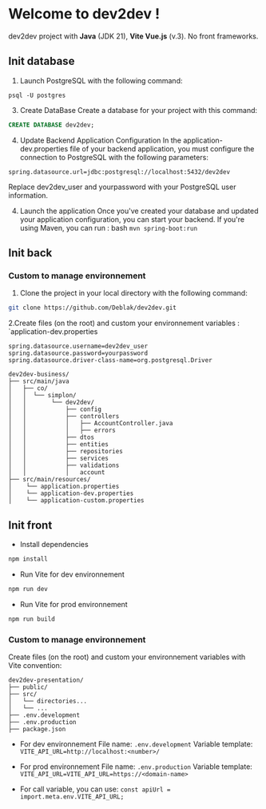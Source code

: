 # Welcome to dev2dev !

dev2dev project with **Java** (JDK 21), **Vite Vue.js** (v.3). No front frameworks.

## Init database

1. Launch PostgreSQL with the following command:
```$bash
psql -U postgres
```

3. Create DataBase
Create a database for your project with this command:
```sql
CREATE DATABASE dev2dev;
```

4. Update Backend Application Configuration
In the application-dev.properties file of your backend application, you must configure the connection to PostgreSQL with the following parameters:
```application.properties
spring.datasource.url=jdbc:postgresql://localhost:5432/dev2dev
```
Replace dev2dev_user and yourpassword with your PostgreSQL user information.

4. Launch the application
Once you've created your database and updated your application configuration, you can start your backend. If you're using Maven, you can run :
bash
`mvn spring-boot:run`

## Init back

### Custom to manage environnement

1. Clone the project in your local directory with the following command:
```bash
git clone https://github.com/Deblak/dev2dev.git
```

2.Create files (on the root)  and custom your environnement variables : `application-dev.properties 
```application-dev.properties
spring.datasource.username=dev2dev_user
spring.datasource.password=yourpassword
spring.datasource.driver-class-name=org.postgresql.Driver
```

```
dev2dev-business/
├── src/main/java                        
│   ├── co/
│   │  └── simplon/
│   │       └── dev2dev/ 
│   │           ├── config                                 
│   │           ├── controllers
│   │           │   ├── AccountController.java 
│   │           │   ├── errors                         
│   │           ├── dtos
│   │           ├── entities
│   │           ├── repositories
│   │           ├── services
│   │           ├── validations                            
│   │           │   account
├── src/main/resources/
│    └── application.properties
│    └── application-dev.properties
│    └── application-custom.properties
```

## Init front
- Install dependencies
```bash
npm install
```
- Run Vite for dev environnement
```bash
npm run dev
```
- Run Vite for prod environnement
```bash
npm run build
```

### Custom to manage environnement
Create files (on the root)  and custom your  environnement variables with Vite convention: 
```
dev2dev-presentation/
├── public/
├── src/
│   └── directories...
│   └── ...
├── .env.development
├── .env.production
├── package.json
```
 - For dev environnement
File name: `.env.development`
Variable template: `VITE_API_URL=http://localhost:<number>/`

 - For prod environnement
File name: `.env.production`
Variable template: `VITE_API_URL=VITE_API_URL=https://<domain-name>`

- For call variable, you can use:
`const apiUrl = import.meta.env.VITE_API_URL;`
